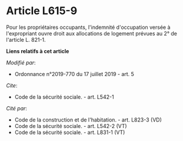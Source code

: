 # Article L615-9

Pour les propriétaires occupants, l'indemnité d'occupation versée à l'expropriant ouvre droit aux allocations de logement
prévues        au 2° de l'article L. 821-1.

**Liens relatifs à cet article**

_Modifié par_:

  - Ordonnance n°2019-770 du 17 juillet 2019 - art. 5

_Cite_:

  - Code de la sécurité sociale. - art. L542-1

_Cité par_:

  - Code de la construction et de l'habitation. - art. L823-3 (VD)
  - Code de la sécurité sociale. - art. L542-2 (VT)
  - Code de la sécurité sociale. - art. L831-1 (VT)
